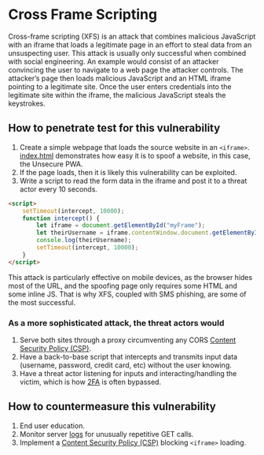 # Cross Frame Scripting

Cross-frame scripting (XFS) is an attack that combines malicious JavaScript with an iframe that loads a legitimate page in an effort to steal data from an unsuspecting user. This attack is usually only successful when combined with social engineering. An example would consist of an attacker convincing the user to navigate to a web page the attacker controls. The attacker’s page then loads malicious JavaScript and an HTML iframe pointing to a legitimate site. Once the user enters credentials into the legitimate site within the iframe, the malicious JavaScript steals the keystrokes.

## How to penetrate test for this vulnerability

1. Create a simple webpage that loads the source website in an `<iframe>`. [index.html](index.html) demonstrates how easy it is to spoof a website, in this case, the Unsecure PWA.
2. If the page loads, then it is likely this vulnerability can be exploited.
3. Write a script to read the form data in the iframe and post it to a threat actor every 10 seconds.

```html
<script>
    setTimeout(intercept, 10000);
    function intercept() {
        let iframe = document.getElementById("myFrame");
        let theirUsername = iframe.contentWindow.document.getElementById('username').value;
        console.log(theirUsername);
        setTimeout(intercept, 10000);
    }
</script> 
```

This attack is particularly effective on mobile devices, as the browser hides most of the URL, and the spoofing page only requires some HTML and some inline JS. That is why XFS, coupled with SMS phishing, are some of the most successful.

### As a more sophisticated attack, the threat actors would

1. Serve both sites through a proxy circumventing any CORS [Content Security Policy (CSP)](../content_security_policy/README.md).
2. Have a back-to-base script that intercepts and transmits input data (username, password, credit card, etc) without the user knowing.
3. Have a threat actor listening for inputs and interacting/handling the victim, which is how [2FA](..\two_factor_authentication\README.md) is often bypassed.

## How to countermeasure this vulnerability

1. End user education.
2. Monitor server [logs](..\defensive_data_handling\README.md#Logging) for unusually repetitive GET calls.
3. Implement a [Content Security Policy (CSP)](../content_security_policy/README.md) blocking `<iframe>` loading.
